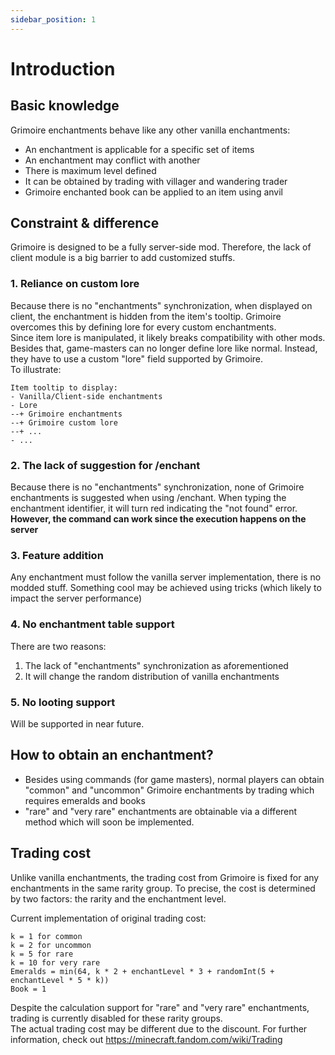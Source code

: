 ```yaml
---
sidebar_position: 1
---
```


# Introduction

## Basic knowledge
Grimoire enchantments behave like any other vanilla enchantments:
- An enchantment is applicable for a specific set of items
- An enchantment may conflict with another
- There is maximum level defined
- It can be obtained by trading with villager and wandering trader
- Grimoire enchanted book can be applied to an item using anvil

## Constraint & difference
Grimoire is designed to be a fully server-side mod. Therefore, the lack of client module is a big barrier to add customized stuffs.

### 1. Reliance on custom lore
Because there is no "enchantments" synchronization, when displayed on client, the enchantment is hidden from the item's tooltip. Grimoire overcomes this by defining lore for every custom enchantments.<br/>
Since item lore is manipulated, it likely breaks compatibility with other mods. Besides that, game-masters can no longer define lore like normal. Instead, they have to use a custom "lore" field supported by Grimoire.<br/>
To illustrate:
```
Item tooltip to display:
- Vanilla/Client-side enchantments
- Lore
--+ Grimoire enchantments
--+ Grimoire custom lore
--+ ...
- ...
```

### 2. The lack of suggestion for /enchant
Because there is no "enchantments" synchronization, none of Grimoire enchantments is suggested when using /enchant. When typing the enchantment identifier, it will turn red indicating the "not found" error. <br/>
**However, the command can work since the execution happens on the server**

### 3. Feature addition
Any enchantment must follow the vanilla server implementation, there is no modded stuff. Something cool may be achieved using tricks (which likely to impact the server performance)

### 4. No enchantment table support
There are two reasons:
1. The lack of "enchantments" synchronization as aforementioned
2. It will change the random distribution of vanilla enchantments

### 5. No looting support
Will be supported in near future.

## How to obtain an enchantment?
- Besides using commands (for game masters), normal players can obtain "common" and "uncommon" Grimoire enchantments by trading which requires emeralds and books<br/>
- "rare" and "very rare" enchantments are obtainable via a different method which will soon be implemented.

## Trading cost
Unlike vanilla enchantments, the trading cost from Grimoire is fixed for any enchantments in the same rarity group. To precise, the cost is determined by two factors: the rarity and the enchantment level.<br/>

Current implementation of original trading cost:
```
k = 1 for common
k = 2 for uncommon
k = 5 for rare
k = 10 for very rare
Emeralds = min(64, k * 2 + enchantLevel * 3 + randomInt(5 + enchantLevel * 5 * k))
Book = 1
```

Despite the calculation support for "rare" and "very rare" enchantments, trading is currently disabled for these rarity groups.<br/>
The actual trading cost may be different due to the discount. For further information, check out https://minecraft.fandom.com/wiki/Trading 
